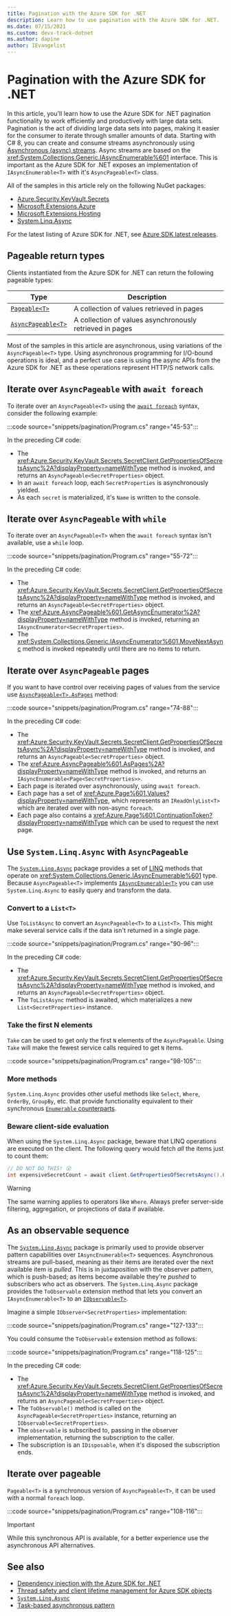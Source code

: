 ```yaml
---
title: Pagination with the Azure SDK for .NET
description: Learn how to use pagination with the Azure SDK for .NET.
ms.date: 07/15/2021
ms.custom: devx-track-dotnet
ms.author: dapine
author: IEvangelist
---
```


# Pagination with the Azure SDK for .NET

In this article, you'll learn how to use the Azure SDK for .NET pagination functionality to work efficiently and productively with large data sets. Pagination is the act of dividing large data sets into pages, making it easier for the consumer to iterate through smaller amounts of data. Starting with C# 8, you can create and consume streams asynchronously using [Asynchronous (async) streams](../../csharp/whats-new/csharp-8.md#asynchronous-streams). Async streams are based on the <xref:System.Collections.Generic.IAsyncEnumerable%601> interface. This is important as the Azure SDK for .NET exposes an implementation of `IAsyncEnumerable<T>` with it's `AsyncPageable<T>` class.

All of the samples in this article rely on the following NuGet packages:

- [Azure.Security.KeyVault.Secrets][azure-key-vault]
- [Microsoft.Extensions.Azure][ms-ext-azure]
- [Microsoft.Extensions.Hosting][ms-ext-hosting]
- [System.Linq.Async][system-linq-async]

[azure-key-vault]: https://www.nuget.org/packages/Azure.Security.KeyVault.Secrets
[ms-ext-azure]: https://www.nuget.org/packages/Microsoft.Extensions.Azure
[ms-ext-hosting]: https://www.nuget.org/packages/Microsoft.Extensions.Hosting
[system-linq-async]: https://www.nuget.org/packages/System.Linq.Async

For the latest listing of Azure SDK for .NET, see [Azure SDK latest releases](packages.md#all-libraries).

## Pageable return types

Clients instantiated from the Azure SDK for .NET can return the following pageable types:

| Type                                               | Description                                              |
|----------------------------------------------------|----------------------------------------------------------|
| [`Pageable<T>`](xref:Azure.Pageable%601)           | A collection of values retrieved in pages                |
| [`AsyncPageable<T>`](xref:Azure.AsyncPageable%601) | A collection of values asynchronously retrieved in pages |

Most of the samples in this article are asynchronous, using variations of the `AsyncPageable<T>` type. Using asynchronous programming for I/O-bound operations is ideal, and a perfect use case is using the async APIs from the Azure SDK for .NET as these operations represent HTTP/S network calls.

## Iterate over `AsyncPageable` with `await foreach`

To iterate over an `AsyncPageable<T>` using the [`await foreach`](/dotnet/csharp/language-reference/proposals/csharp-8.0/async-streams#foreach) syntax, consider the following example:

:::code source="snippets/pagination/Program.cs" range="45-53":::

In the preceding C# code:

- The <xref:Azure.Security.KeyVault.Secrets.SecretClient.GetPropertiesOfSecretsAsync%2A?displayProperty=nameWithType> method is invoked, and returns an `AsyncPageable<SecretProperties>` object.
- In an `await foreach` loop, each `SecretProperties` is asynchronously yielded.
- As each `secret` is materialized, it's `Name` is written to the console.

## Iterate over `AsyncPageable` with `while`

To iterate over an `AsyncPageable<T>` when the `await foreach` syntax isn't available, use a `while` loop.

:::code source="snippets/pagination/Program.cs" range="55-72":::

In the preceding C# code:

- The <xref:Azure.Security.KeyVault.Secrets.SecretClient.GetPropertiesOfSecretsAsync%2A?displayProperty=nameWithType> method is invoked, and returns an `AsyncPageable<SecretProperties>` object.
- The <xref:Azure.AsyncPageable%601.GetAsyncEnumerator%2A?displayProperty=nameWithType> method is invoked, returning an `IAsyncEnumerator<SecretProperties>`.
- The <xref:System.Collections.Generic.IAsyncEnumerator%601.MoveNextAsync> method is invoked repeatedly until there are no items to return.

## Iterate over `AsyncPageable` pages

If you want to have control over receiving pages of values from the service use [`AsyncPageable<T>.AsPages`](xref:Azure.AsyncPageable%601.AsPages%2A) method:

:::code source="snippets/pagination/Program.cs" range="74-88":::

In the preceding C# code:

- The <xref:Azure.Security.KeyVault.Secrets.SecretClient.GetPropertiesOfSecretsAsync%2A?displayProperty=nameWithType> method is invoked, and returns an `AsyncPageable<SecretProperties>` object.
- The <xref:Azure.AsyncPageable%601.AsPages%2A?displayProperty=nameWithType> method is invoked, and returns an `IAsyncEnumerable<Page<SecretProperties>>`.
- Each page is iterated over asynchronously, using `await foreach`.
- Each page has a set of <xref:Azure.Page%601.Values?displayProperty=nameWithType>, which represents an `IReadOnlyList<T>` which are iterated over with non-async `foreach`.
- Each page also contains a <xref:Azure.Page%601.ContinuationToken?displayProperty=nameWithType> which can be used to request the next page.

## Use `System.Linq.Async` with `AsyncPageable`

The [`System.Linq.Async`](https://www.nuget.org/packages/System.Linq.Async) package provides a set of [LINQ](../../standard/linq/index.md) methods that operate on <xref:System.Collections.Generic.IAsyncEnumerable%601> type. Because `AsyncPageable<T>` implements [`IAsyncEnumerable<T>`](xref:System.Collections.Generic.IAsyncEnumerable%601) you can use `System.Linq.Async` to easily query and transform the data.

### Convert to a `List<T>`

Use `ToListAsync` to convert an `AsyncPageable<T>` to a `List<T>`. This might make several service calls if the data isn't returned in a single page.

:::code source="snippets/pagination/Program.cs" range="90-96":::

In the preceding C# code:

- The <xref:Azure.Security.KeyVault.Secrets.SecretClient.GetPropertiesOfSecretsAsync%2A?displayProperty=nameWithType> method is invoked, and returns an `AsyncPageable<SecretProperties>` object.
- The `ToListAsync` method is awaited, which materializes a new `List<SecretProperties>` instance.

### Take the first N elements

`Take` can be used to get only the first `N` elements of the `AsyncPageable`. Using `Take` will make the fewest service calls required to get `N` items.

:::code source="snippets/pagination/Program.cs" range="98-105":::

### More methods

`System.Linq.Async` provides other useful methods like `Select`, `Where`, `OrderBy`, `GroupBy`, etc. that provide functionality equivalent to their synchronous [`Enumerable` counterparts](xref:System.Linq.Enumerable).

### Beware client-side evaluation

When using the `System.Linq.Async` package, beware that LINQ operations are executed on the client. The following query would fetch *all* the items just to count them:

```csharp
// DO NOT DO THIS! 😲
int expensiveSecretCount = await client.GetPropertiesOfSecretsAsync().CountAsync();
```

> [!WARNING]
> The same warning applies to operators like `Where`. Always prefer server-side filtering, aggregation, or projections of data if available.

## As an observable sequence

The [`System.Linq.Async`](https://www.nuget.org/packages/System.Linq.Async) package is primarily used to provide observer pattern capabilities over `IAsyncEnumerable<T>` sequences. Asynchronous streams are pull-based, meaning as their items are iterated over the next available item is *pulled*. This is in juxtaposition with the observer pattern, which is push-based; as items become available they're *pushed* to subscribers who act as observers. The `System.Linq.Async` package provides the `ToObservable` extension method that lets you convert an `IAsyncEnumerable<T>` to an [`IObservable<T>`](xref:System.IObservable%601).

Imagine a simple `IObserver<SecretProperties>` implementation:

:::code source="snippets/pagination/Program.cs" range="127-133":::

You could consume the `ToObservable` extension method as follows:

:::code source="snippets/pagination/Program.cs" range="118-125":::

In the preceding C# code:

- The <xref:Azure.Security.KeyVault.Secrets.SecretClient.GetPropertiesOfSecretsAsync%2A?displayProperty=nameWithType> method is invoked, and returns an `AsyncPageable<SecretProperties>` object.
- The `ToObservable()` method is called on the `AsyncPageable<SecretProperties>` instance, returning an `IObservable<SecretProperties>`.
- The `observable` is subscribed to, passing in the observer implementation, returning the subscription to the caller.
- The subscription is an `IDisposable`, when it's disposed the subscription ends.

## Iterate over pageable

`Pageable<T>` is a synchronous version of `AsyncPageable<T>`, it can be used with a normal `foreach` loop.

:::code source="snippets/pagination/Program.cs" range="108-116":::

> [!IMPORTANT]
> While this synchronous API is available, for a better experience use the asynchronous API alternatives.

## See also

- [Dependency injection with the Azure SDK for .NET](dependency-injection.md)
- [Thread safety and client lifetime management for Azure SDK objects](thread-safety.md)
- [`System.Linq.Async`](https://www.nuget.org/packages/System.Linq.Async)
- [Task-based asynchronous pattern](../../standard/asynchronous-programming-patterns/task-based-asynchronous-pattern-tap.md)
